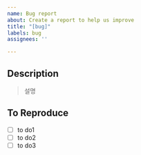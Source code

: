 ```yaml
---
name: Bug report
about: Create a report to help us improve
title: "[bug]"
labels: bug
assignees: ''

---
```


## Description

> 설명

## To Reproduce
- [ ] to do1
- [ ] to do2
- [ ] to do3
